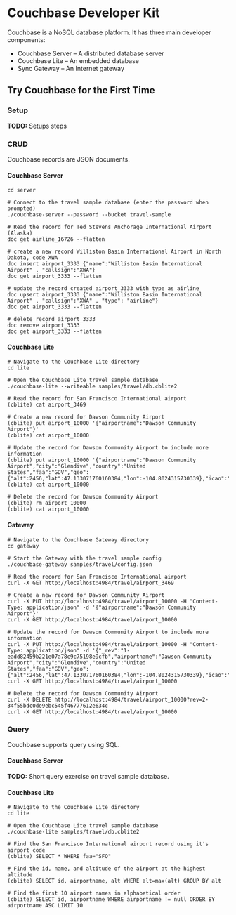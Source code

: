 # Couchbase Developer Kit

Couchbase is a NoSQL database platform. It has three main developer components:

* Couchbase Server – A distributed database server
* Couchbase Lite – An embedded database
* Sync Gateway – An Internet gateway

## Try Couchbase for the First Time

### Setup

**TODO:** Setups steps

### CRUD

Couchbase records are JSON documents.

#### Couchbase Server

```shell
cd server

# Connect to the travel sample database (enter the password when prompted)
./couchbase-server --password --bucket travel-sample

# Read the record for Ted Stevens Anchorage International Airport (Alaska)
doc get airline_16726 --flatten

# create a new record Williston Basin International Airport in North Dakota, code XWA
doc insert airport_3333 {"name":"Williston Basin International Airport" , "callsign":"XWA"}
doc get airport_3333 --flatten

# update the record created airport_3333 with type as airline
doc upsert airport_3333 {"name":"Williston Basin International Airport" , "callsign":"XWA" , "type": "airline"}
doc get airport_3333 --flatten

# delete record airport_3333
doc remove airport_3333
doc get airport_3333 --flatten
```

#### Couchbase Lite

```shell
# Navigate to the Couchbase Lite directory
cd lite

# Open the Couchbase Lite travel sample database
./couchbase-lite --writeable samples/travel/db.cblite2

# Read the record for San Francisco International airport
(cblite) cat airport_3469

# Create a new record for Dawson Community Airport
(cblite) put airport_10000 '{"airportname":"Dawson Community Airport"}'
(cblite) cat airport_10000

# Update the record for Dawson Community Airport to include more information
(cblite) put airport_10000 '{"airportname":"Dawson Community Airport","city":"Glendive","country":"United States","faa":"GDV","geo":{"alt":2456,"lat":47.133071760160384,"lon":-104.8024315730339},"icao":"KGDV","type":"airport","tz":"America/Denver"}'
(cblite) cat airport_10000

# Delete the record for Dawson Community Airport
(cblite) rm airport_10000
(cblite) cat airport_10000
```

#### Gateway

```shell
# Navigate to the Couchbase Gateway directory
cd gateway

# Start the Gateway with the travel sample config
./couchbase-gateway samples/travel/config.json

# Read the record for San Francisco International airport
curl -X GET http://localhost:4984/travel/airport_3469

# Create a new record for Dawson Community Airport
curl -X PUT http://localhost:4984/travel/airport_10000 -H "Content-Type: application/json" -d '{"airportname":"Dawson Community Airport"}'
curl -X GET http://localhost:4984/travel/airport_10000

# Update the record for Dawson Community Airport to include more information
curl -X PUT http://localhost:4984/travel/airport_10000 -H "Content-Type: application/json" -d '{"_rev":"1-eadd82459b221e07a78c9c75198e9cfb","airportname":"Dawson Community Airport","city":"Glendive","country":"United States","faa":"GDV","geo":{"alt":2456,"lat":47.133071760160384,"lon":-104.8024315730339},"icao":"KGDV","id":10000,"type":"airport","tz":"America/Denver"}'
curl -X GET http://localhost:4984/travel/airport_10000

# Delete the record for Dawson Community Airport
curl -X DELETE http://localhost:4984/travel/airport_10000?rev=2-34f55bdc0de9ebc545f46777612e634c
curl -X GET http://localhost:4984/travel/airport_10000
```

### Query

Couchbase supports query using SQL.

#### Couchbase Server

**TODO:** Short query exercise on travel sample database.

#### Couchbase Lite

```shell
# Navigate to the Couchbase Lite directory
cd lite

# Open the Couchbase Lite travel sample database
./couchbase-lite samples/travel/db.cblite2

# Find the San Francisco International airport record using it's airport code
(cblite) SELECT * WHERE faa="SFO"

# Find the id, name, and altitude of the airport at the highest altitude
(cblite) SELECT id, airportname, alt WHERE alt=max(alt) GROUP BY alt

# Find the first 10 airport names in alphabetical order
(cblite) SELECT id, airportname WHERE airportname != null ORDER BY airportname ASC LIMIT 10
```
